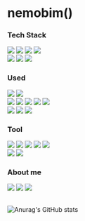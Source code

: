 # nemobim()

### Tech Stack

<div>
<img src="https://img.shields.io/badge/HTML5-E34F26?style=flat&logo=HTML5&logoColor=white" />
<img src="https://img.shields.io/badge/CSS3-1572B6?style=flat&logo=CSS3&logoColor=white" />
<img src="https://img.shields.io/badge/JavaScript-F7DF1E?style=flat&logo=JavaScript&logoColor=white">
<img src="https://img.shields.io/badge/TypeScript-3178C6?style=flat&logo=TypeScript&logoColor=white">
<br>
<img src="https://img.shields.io/badge/React-61DAFB?style=flat&logo=React&logoColor=white">
<img src="https://img.shields.io/badge/Next.js-000000?style=flat&logo=Next.js&logoColor=white"> 
<img src="https://img.shields.io/badge/Storybook-FF4785?style=flat&logo=Storybook&logoColor=white">
</div>

### Used

<div>
<img src="https://img.shields.io/badge/Redux-764ABC?style=flat&logo=Redux&logoColor=white">
<img src="https://img.shields.io/badge/Recoil-3578E5?style=flat&logo=Recoil&logoColor=white">
<br>
<img src="https://img.shields.io/badge/D3.js-F9A03C?style=flat&logo=D3.js&logoColor=white">
<img src="https://img.shields.io/badge/Chart.js-FF6384?style=flat&logo=Chart.js&logoColor=white">
<img src="https://img.shields.io/badge/React hook form-EC5990?style=flat&logo=React hook form&logoColor=white">
<img src="https://img.shields.io/badge/React Query-FF4154?style=flat&logo=React Query&logoColor=white">
<img src="https://img.shields.io/badge/i18next-26A69A?style=flat&logo=i18next&logoColor=white">
<br>
<img src="https://img.shields.io/badge/Styled components-DB7093?style=flat&logo=styled-components&logoColor=white">
<img src="https://img.shields.io/badge/Tailwind CSS-06B6D4?style=flat&logo=Tailwind CSS&logoColor=white">
<img src="https://img.shields.io/badge/Sass-CC6699?style=flat&logo=Sass&logoColor=white">
</div>

### Tool

<div>
<img src="https://img.shields.io/badge/Git-F05032?style=flat&logo=Git&logoColor=white">
<img src="https://img.shields.io/badge/GitHub-181717?style=flat&logo=GitHub&logoColor=white">
<img src="https://img.shields.io/badge/Visual Studio Code-007ACC?style=flat&logo=Visual Studio Code&logoColor=white">
<img src="https://img.shields.io/badge/Figma-F24E1E?style=flat&logo=Figma&logoColor=white">
<img src="https://img.shields.io/badge/Aseprite-7D929E?style=flat&logo=Aseprite&logoColor=white">
<br>
<img src="https://img.shields.io/badge/Slack-4A154B?style=flat&logo=Slack&logoColor=white">
<img src="https://img.shields.io/badge/Discord-5865F2?style=flat&logo=Discord&logoColor=white">
</div>

### About me

<div>
<a href="https://peripheral-nerv.tistory.com" target="_blank"><img src="https://img.shields.io/badge/Tistory-EA4335?style=flat&logo=tistory&logoColor=white"></a>
<a href="https://velog.io/@nemobim/posts" target="_blank"><img src="https://img.shields.io/badge/Velog-20C997?style=flat&logo=Velog&logoColor=white"></a>
<a href="mailto:drakequation@naver.com" target="_blank"><img src="https://img.shields.io/badge/Email-8B89CC?style=flat&logo=Mail.Ru&logoColor=white"></a>
</div>

<br>

![Anurag's GitHub stats](https://github-readme-stats.vercel.app/api?username=nemobim&theme=vue&show_icons=true)
